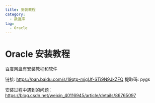 ```yaml
---
title: 安装教程
category:
  - 数据库
tag:
  - Oracle
---
```


# Oracle 安装教程

百度网盘有安装教程和软件

链接: <https://pan.baidu.com/s/19qtp-migUf-STi9N9JkZFQ> 提取码: pygs 

安装过程中遇到的问题：<https://blog.csdn.net/weixin_40116945/article/details/86765097>